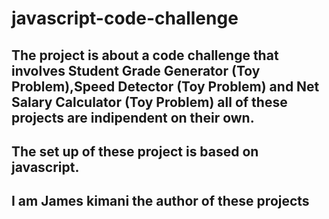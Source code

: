 # javascript-code-challenge
## The project is about a code challenge that involves Student Grade Generator (Toy Problem),Speed Detector (Toy Problem) and  Net Salary Calculator (Toy Problem) all of these projects are indipendent on their own.
## The set up of these project is based on javascript.
## I am  James kimani the author of these projects 
